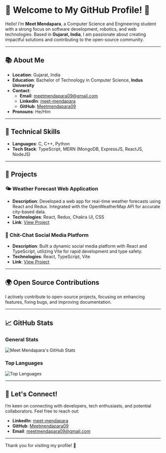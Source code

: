 # 🌟 Welcome to My GitHub Profile! 🌟

Hello! I’m **Meet Mendapara**, a Computer Science and Engineering student with a strong focus on software development, robotics, and web technologies. Based in **Gujarat, India**, I am passionate about creating impactful solutions and contributing to the open-source community.

---

## 📚 About Me

- **Location**: Gujarat, India
- **Education**: Bachelor of Technology in Computer Science, **Indus University**
- **Contact**: 
  - **Email**: [meetmendapara09@gmail.com](mailto:meetmendapara09@gmail.com)
  - **LinkedIn**: [meet-mendapara](https://linkedin.com/in/meet-mendapara)
  - **GitHub**: [Meetmendapara09](https://github.com/Meetmendapara09)
- **Pronouns**: He/Him

---

## 🚀 Technical Skills

- **Languages**: C, C++, Python
- **Tech Stack**: TypeScript, MERN (MongoDB, ExpressJS, ReactJS, NodeJS)

---

## 💼 Projects

### 🌤️ Weather Forecast Web Application

- **Description**: Developed a web app for real-time weather forecasts using React and Redux. Integrated with the OpenWeatherMap API for accurate city-based data.
- **Technologies**: React, Redux, Chakra UI, CSS
- **Link**: [View Project](https://github.com/Meetmendapara09/Weather-Application)

### 💬 Chit-Chat Social Media Platform

- **Description**: Built a dynamic social media platform with React and TypeScript, utilizing Vite for rapid development and type safety.
- **Technologies**: React, TypeScript, Vite
- **Link**: [View Project](https://github.com/Meetmendapara09/Chit-Chat)

---

## 🌍 Open Source Contributions

I actively contribute to open-source projects, focusing on enhancing features, fixing bugs, and improving documentation.

---

## 📈 GitHub Stats

### General Stats

![Meet Mendapara's GitHub Stats](https://github-readme-stats.vercel.app/api?username=Meetmendapara09&show_icons=true&hide_title=true&hide=prs&count_private=true&hide_border=true&theme=radical)

### Top Languages

![Top Languages](https://github-readme-stats.vercel.app/api/top-langs/?username=Meetmendapara09&layout=compact&hide_title=true&hide_border=true&theme=radical)

---

## 🤝 Let's Connect!

I’m keen on connecting with developers, tech enthusiasts, and potential collaborators. Feel free to reach out:

- **LinkedIn**: [meet-mendapara](https://linkedin.com/in/meet-mendapara)
- **GitHub**: [Meetmendapara09](https://github.com/Meetmendapara09)
- **Email**: [meetmendapara09@gmail.com](mailto:meetmendapara09@gmail.com)

---

Thank you for visiting my profile! 🚀
